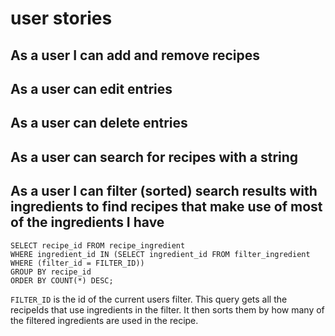 # user stories
## As a user I can add and remove recipes
## As a user can edit entries
## As a user can delete entries
## As a user can search for recipes with a string
## As a user I can filter (sorted) search results with ingredients to find recipes that make use of most of the ingredients I have
```
SELECT recipe_id FROM recipe_ingredient 
WHERE ingredient_id IN (SELECT ingredient_id FROM filter_ingredient WHERE (filter_id = FILTER_ID)) 
GROUP BY recipe_id 
ORDER BY COUNT(*) DESC;
```
`FILTER_ID` is the id of the current users filter.
This query gets all the recipeIds that use ingredients in the filter. It then sorts them by how many of the filtered ingredients are used in the recipe.
